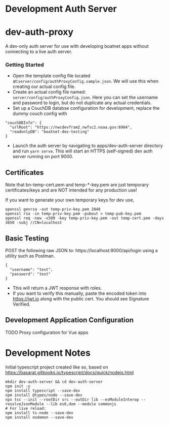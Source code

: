 # Development Auth Server
# dev-auth-proxy

A dev-only auth server for use with developing boatnet apps without connecting to a live auth server.

### Getting Started
- Open the template config file located at:`server/config/authProxyConfig.sample.json`. We will use this when creating our actual config file. 
- Create an actual config file named: `server/config/authProxyConfig.json`. Here you can set the username and password to login, but do not duplicate any actual credentials. 
- Set up a CouchDB databse configuration for development, replace the dummy couch config with
```
"couchDBInfo": {
  "urlRoot": "https://nwcdevfram2.nwfsc2.noaa.gov:6984",
  "readonlyDB": "boatnet-dev-testing"
}
```
- Launch the auth server by navigating to apps/dev-auth-server directory and run `yarn serve`. This will start an HTTPS (self-signed) dev auth server running on port 9000. 

## Certificates
Note that bn-temp-cert.pem and temp-\*-key.pem are just temporary certificates/keys and are NOT intended for any production use!

If you want to generate your own temporary keys for dev use,

```
openssl genrsa -out temp-priv-key.pem 2048
openssl rsa -in temp-priv-key.pem -pubout > temp-pub-key.pem
openssl req -new -x509 -key temp-priv-key.pem -out temp-cert.pem -days 3650 -subj //CN=localhost
```

## Basic Testing

POST the following raw JSON to: https://localhost:9000/api/login using a utility such as Postman.

```
{
  "username": "test",
  "password": "test"
}
```

- This will return a JWT response with roles.
- If you want to verify this manually, paste the encoded token into https://jwt.io along with the public cert. You should see Signature Verified.

## Development Application Configuration

TODO Proxy configuration for Vue apps

# Development Notes

Initial typescript project created like so, based on https://basarat.gitbooks.io/typescript/docs/quick/nodejs.html

```
mkdir dev-auth-server && cd dev-auth-server
npm init -y
npm install typescript --save-dev
npm install @types/node --save-dev
npx tsc --init --rootDir src --outDir lib --esModuleInterop --resolveJsonModule --lib es6,dom --module commonjs
# For live reload:
npm install ts-node --save-dev
npm install nodemon --save-dev
